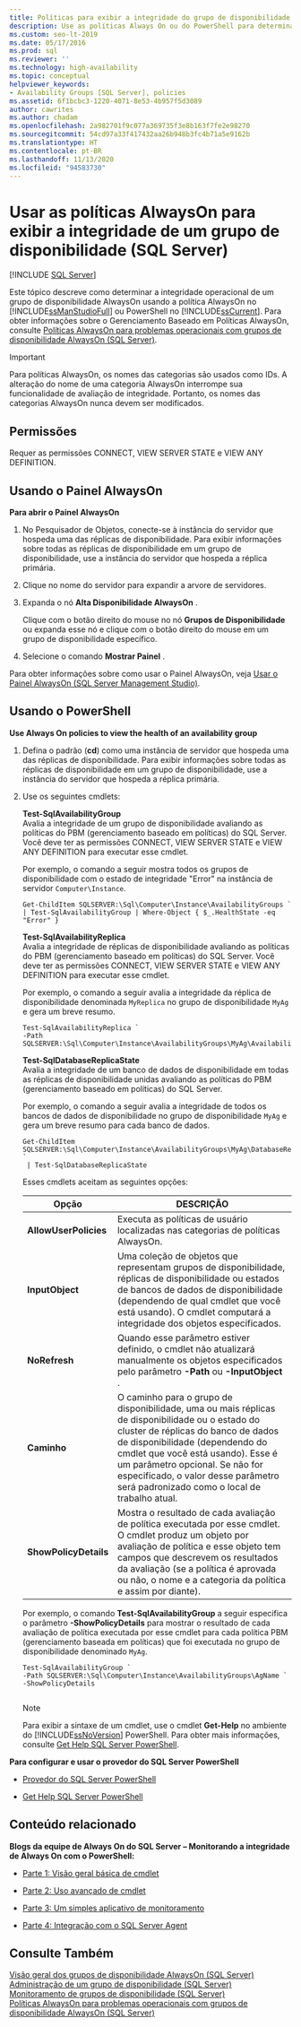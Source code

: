 ```yaml
---
title: Políticas para exibir a integridade do grupo de disponibilidade
description: Use as políticas Always On ou do PowerShell para determinar a integridade operacional de um grupo de disponibilidade Always On.
ms.custom: seo-lt-2019
ms.date: 05/17/2016
ms.prod: sql
ms.reviewer: ''
ms.technology: high-availability
ms.topic: conceptual
helpviewer_keywords:
- Availability Groups [SQL Server], policies
ms.assetid: 6f1bcbc3-1220-4071-8e53-4b957f5d3089
author: cawrites
ms.author: chadam
ms.openlocfilehash: 2a982701f9c077a369735f3e8b163f7fe2e98270
ms.sourcegitcommit: 54cd97a33f417432aa26b948b3fc4b71a5e9162b
ms.translationtype: HT
ms.contentlocale: pt-BR
ms.lasthandoff: 11/13/2020
ms.locfileid: "94583730"
---
```

# <a name="use-always-on-policies-to-view-the-health-of-an-availability-group-sql-server"></a>Usar as políticas AlwaysOn para exibir a integridade de um grupo de disponibilidade (SQL Server)
[!INCLUDE [SQL Server](../../../includes/applies-to-version/sqlserver.md)]

  Este tópico descreve como determinar a integridade operacional de um grupo de disponibilidade AlwaysOn usando a política AlwaysOn no [!INCLUDE[ssManStudioFull](../../../includes/ssmanstudiofull-md.md)] ou PowerShell no [!INCLUDE[ssCurrent](../../../includes/sscurrent-md.md)]. Para obter informações sobre o Gerenciamento Baseado em Políticas AlwaysOn, consulte [Políticas AlwaysOn para problemas operacionais com grupos de disponibilidade AlwaysOn &#40;SQL Server&#41;](../../../database-engine/availability-groups/windows/always-on-policies-for-operational-issues-always-on-availability.md).  
  
> [!IMPORTANT]  
>  Para políticas AlwaysOn, os nomes das categorias são usados como IDs. A alteração do nome de uma categoria AlwaysOn interrompe sua funcionalidade de avaliação de integridade. Portanto, os nomes das categorias AlwaysOn nunca devem ser modificados.  
  
  
  
##  <a name="permissions"></a><a name="Permissions"></a> Permissões  
 Requer as permissões CONNECT, VIEW SERVER STATE e VIEW ANY DEFINITION.  
  
##  <a name="using-the-always-on-dashboard"></a><a name="SSMSProcedure"></a> Usando o Painel AlwaysOn  
 **Para abrir o Painel AlwaysOn**  
  
1.  No Pesquisador de Objetos, conecte-se à instância do servidor que hospeda uma das réplicas de disponibilidade. Para exibir informações sobre todas as réplicas de disponibilidade em um grupo de disponibilidade, use a instância do servidor que hospeda a réplica primária.  
  
2.  Clique no nome do servidor para expandir a arvore de servidores.  
  
3.  Expanda o nó **Alta Disponibilidade AlwaysOn** .  
  
     Clique com o botão direito do mouse no nó **Grupos de Disponibilidade** ou expanda esse nó e clique com o botão direito do mouse em um grupo de disponibilidade específico.  
  
4.  Selecione o comando **Mostrar Painel** .  
  
 Para obter informações sobre como usar o Painel AlwaysOn, veja [Usar o Painel AlwaysOn &#40;SQL Server Management Studio&#41;](~/database-engine/availability-groups/windows/use-the-always-on-dashboard-sql-server-management-studio.md).  
  
##  <a name="using-powershell"></a><a name="PowerShellProcedure"></a> Usando o PowerShell  
 **Use Always On policies to view the health of an availability group**  
  
1.  Defina o padrão (**cd**) como uma instância de servidor que hospeda uma das réplicas de disponibilidade. Para exibir informações sobre todas as réplicas de disponibilidade em um grupo de disponibilidade, use a instância do servidor que hospeda a réplica primária.  
  
2.  Use os seguintes cmdlets:  
  
     **Test-SqlAvailabilityGroup**  
     Avalia a integridade de um grupo de disponibilidade avaliando as políticas do PBM (gerenciamento baseado em políticas) do SQL Server. Você deve ter as permissões CONNECT, VIEW SERVER STATE e VIEW ANY DEFINITION para executar esse cmdlet.  
  
     Por exemplo, o comando a seguir mostra todos os grupos de disponibilidade com o estado de integridade "Error" na instância de servidor `Computer\Instance`.  
  
    ```  
    Get-ChildItem SQLSERVER:\Sql\Computer\Instance\AvailabilityGroups `   
    | Test-SqlAvailabilityGroup | Where-Object { $_.HealthState -eq "Error" }  
    ```  
  
     **Test-SqlAvailabilityReplica**  
     Avalia a integridade de réplicas de disponibilidade avaliando as políticas do PBM (gerenciamento baseado em políticas) do SQL Server. Você deve ter as permissões CONNECT, VIEW SERVER STATE e VIEW ANY DEFINITION para executar esse cmdlet.  
  
     Por exemplo, o comando a seguir avalia a integridade da réplica de disponibilidade denominada `MyReplica` no grupo de disponibilidade `MyAg` e gera um breve resumo.  
  
    ```  
    Test-SqlAvailabilityReplica `   
    -Path SQLSERVER:\Sql\Computer\Instance\AvailabilityGroups\MyAg\AvailabilityReplicas\MyReplica  
    ```  
  
     **Test-SqlDatabaseReplicaState**  
     Avalia a integridade de um banco de dados de disponibilidade em todas as réplicas de disponibilidade unidas avaliando as políticas do PBM (gerenciamento baseado em políticas) do SQL Server.  
  
     Por exemplo, o comando a seguir avalia a integridade de todos os bancos de dados de disponibilidade no grupo de disponibilidade `MyAg` e gera um breve resumo para cada banco de dados.  
  
    ```  
    Get-ChildItem SQLSERVER:\Sql\Computer\Instance\AvailabilityGroups\MyAg\DatabaseReplicaStates `   
     | Test-SqlDatabaseReplicaState  
    ```  
  
     Esses cmdlets aceitam as seguintes opções:  
  
    |Opção|DESCRIÇÃO|  
    |------------|-----------------|  
    |**AllowUserPolicies**|Executa as políticas de usuário localizadas nas categorias de políticas AlwaysOn.|  
    |**InputObject**|Uma coleção de objetos que representam grupos de disponibilidade, réplicas de disponibilidade ou estados de bancos de dados de disponibilidade (dependendo de qual cmdlet que você está usando). O cmdlet computará a integridade dos objetos especificados.|  
    |**NoRefresh**|Quando esse parâmetro estiver definido, o cmdlet não atualizará manualmente os objetos especificados pelo parâmetro **-Path** ou **-InputObject** .|  
    |**Caminho**|O caminho para o grupo de disponibilidade, uma ou mais réplicas de disponibilidade ou o estado do cluster de réplicas do banco de dados de disponibilidade (dependendo do cmdlet que você está usando). Esse é um parâmetro opcional. Se não for especificado, o valor desse parâmetro será padronizado como o local de trabalho atual.|  
    |**ShowPolicyDetails**|Mostra o resultado de cada avaliação de política executada por esse cmdlet. O cmdlet produz um objeto por avaliação de política e esse objeto tem campos que descrevem os resultados da avaliação (se a política é aprovada ou não, o nome e a categoria da política e assim por diante).|  
  
     Por exemplo, o comando **Test-SqlAvailabilityGroup** a seguir especifica o parâmetro **-ShowPolicyDetails** para mostrar o resultado de cada avaliação de política executada por esse cmdlet para cada política PBM (gerenciamento baseada em políticas) que foi executada no grupo de disponibilidade denominado `MyAg`.  
  
    ```  
    Test-SqlAvailabilityGroup `   
    -Path SQLSERVER:\Sql\Computer\Instance\AvailabilityGroups\AgName `  
    -ShowPolicyDetails  
  
    ```  
  
    > [!NOTE]  
    >  Para exibir a sintaxe de um cmdlet, use o cmdlet **Get-Help** no ambiente do [!INCLUDE[ssNoVersion](../../../includes/ssnoversion-md.md)] PowerShell. Para obter mais informações, consulte [Get Help SQL Server PowerShell](../../../powershell/sql-server-powershell.md).  
  
 **Para configurar e usar o provedor do SQL Server PowerShell**  
  
-   [Provedor do SQL Server PowerShell](../../../powershell/sql-server-powershell-provider.md)  
  
-   [Get Help SQL Server PowerShell](../../../powershell/sql-server-powershell.md)  
  
##  <a name="related-content"></a><a name="RelatedContent"></a> Conteúdo relacionado  
 **Blogs da equipe de Always On do SQL Server – Monitorando a integridade de Always On com o PowerShell:**  
  
-   [Parte 1: Visão geral básica de cmdlet](/archive/blogs/sqlalwayson/monitoring-alwayson-health-with-powershell-part-1-basic-cmdlet-overview)  
  
-   [Parte 2: Uso avançado de cmdlet](/archive/blogs/sqlalwayson/monitoring-alwayson-health-with-powershell-part-2-advanced-cmdlet-usage)  
  
-   [Parte 3: Um simples aplicativo de monitoramento](/archive/blogs/sqlalwayson/monitoring-alwayson-health-with-powershell-part-3-a-simple-monitoring-application)  
  
-   [Parte 4: Integração com o SQL Server Agent](/archive/blogs/sqlalwayson/monitoring-alwayson-health-with-powershell-part-4-integration-with-sql-server-agent)  
  
## <a name="see-also"></a>Consulte Também  
 [Visão geral dos grupos de disponibilidade AlwaysOn &#40;SQL Server&#41;](~/database-engine/availability-groups/windows/overview-of-always-on-availability-groups-sql-server.md)   
 [Administração de um grupo de disponibilidade &#40;SQL Server&#41;](../../../database-engine/availability-groups/windows/administration-of-an-availability-group-sql-server.md)   
 [Monitoramento de grupos de disponibilidade &#40;SQL Server&#41;](../../../database-engine/availability-groups/windows/monitoring-of-availability-groups-sql-server.md)   
 [Políticas AlwaysOn para problemas operacionais com grupos de disponibilidade AlwaysOn &#40;SQL Server&#41;](../../../database-engine/availability-groups/windows/always-on-policies-for-operational-issues-always-on-availability.md)  
  
